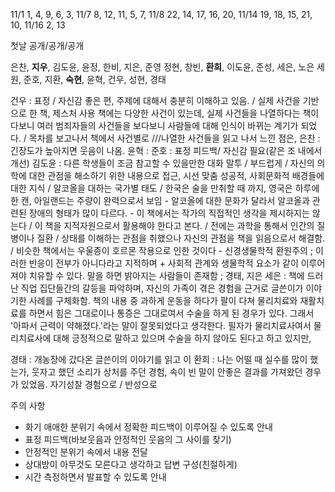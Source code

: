11/1 1, 4, 9, 6, 3,
11/7 8, 12, 11, 5, 7,
11/8 22, 14, 17, 16, 20,
11/14 19, 18, 15, 21, 10,
11/16 2, 13

첫날 공개/공개/공개

은찬, **지우**, 김도윤, 윤정, 한비, 지은, 준영 
정현, 창빈, **환희**, 이도윤, 준성, 세은, 노은
세원, 준호, 지환, **숙현**, 윤혁, 건우, 성현, 경태



건우 : 표정 / 자신감 좋은 편, 주제에 대해서 충분히 이해하고 있음. / 실제 사건을 기반으로 한 책, 제스처 사용 책에는 다양한 사건이 있는데, 실제 사건들을 나열하다는 책이다보니 여러 범죄자들의 사건들을 보다보니 사람들에 대해 인식이 바뀌는 계기가 되었다. / 목차를 보고나서 책에서 사건별로 ///나열한 사건들을 읽고 나서 느낀 점은, 
은찬 : 긴장도가 높아지면 웃음이 나옴.
윤혁 :
준호 : 표정 피드백/ 자신감 필요(같은 조 내에서 개선)
김도윤 : 다른 학생들이 조금 참고할 수 있을만한 대화 말투 / 부드럽게 / 자신의 의학에 대한 관점을 해소하기 위한 내용으로 접근, 시선 맞춤 성공적, 사회문화적 배경들에 대한 지식 / 알코올을 대하는 국가별 태도 / 한국은 술을 만취할 때 까지, 영국은 하루에 한 캔, 아일랜드는 주량이 완력으로서 보임 - 알코올에 대한 문화가 달라서 알코올과 관련된 장애의 형태가 많이 다르다. - 이 책에서는 작가의 직접적인 생각을 제시하지는 않는다 / 이 책을 지적자원으로서 활용해야 한다고 본다. / 전에는 과학을 통해서 인간의 질병이나 질환 / 상태를 이해하는 관점을 취했으나 자신의 관점을 책을 읽음으로서 해결함. / 비슷한 책에서는 우울증이 호르몬 작용으로 인한 것이다 - 신경생물학적 환원주의 ; 이러한 반응이 전부가 아니다라고 지적하며  + 사회적 관계와 생물학적 요소가 같이 이루어져야 치유할 수 있다.
말을 하면 밝아지는 사람들이 존재함 ; 경태, 지은
세은 : 책에 드러난 직업 집단들간의 갈등을 파악하며, 자신의 가족이 겪은 경험을 근거로 글쓴이가 이야기한 사례를 구체화함. 책의 내용 중 과하게 운동을 하다가 팔이 다쳐 물리치료와 재활치료를 하면서 힘은 그대로이나 통증은 그대로여서 수술을 하게 된 경우가 있다. 그래서 '아파서 근력이 약해졌다.'라는 말이 잘못되었다고 생각한다. 필자가 물리치료사여서 물리치료사에 대해 긍정적으로 말하고 있으며 수술을 하지 않아도 된다고 하고 있지만,

경태 : 개농장에 갔다온 글쓴이의 이야기를 읽고 이
환희 : 나는 어떨 때 실수를 많이 했는가, 웃자고 했던 소리가 상처를 주던 경험, 속이 빈 말이 안좋은 결과를 가져왔던 경우가 있었음. 자기성찰 경험으로 / 반성으로 

주의 사항
- 화기 애애한 분위기 속에서 정확한 피드백이 이루어질 수 있도록 안내
- 표정 피드백(바보웃음과 안정적인 웃음의 그 사이를 찾기)
- 안정적인 분위기 속에서 내용 전달
- 상대방이 아무것도 모른다고 생각하고 답변 구성(친절하게)
- 시간 측정하면서 발표할 수 있도록 안내